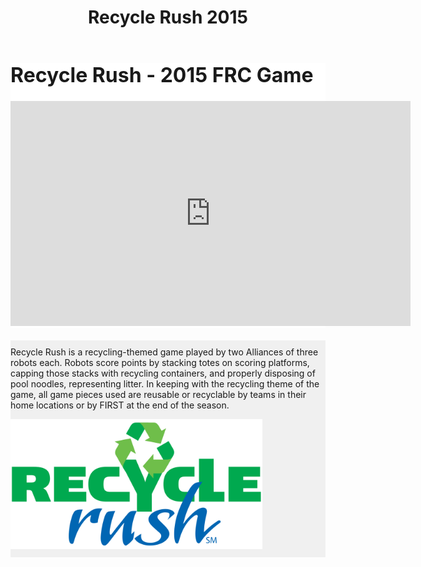 ﻿---
layout: default
title: Recycle Rush 2015
---
<div class="container">
	<div class="row">
		<div class="col-sm-7" style="background-color: #ffffff; margin-bottom: 20px;">
			<h1 style="font-size: 24pt; margin-top:0px">Recycle Rush - 2015 FRC Game</h1>
			<div class="embed-responsive embed-responsive-16by9">
			<iframe class="embed-responsive-item" width="640" height="360" src="https://www.youtube.com/embed/W6UYFKNGHJ8" frameborder="0" allowfullscreen></iframe>
			</div>
		</div>
		<div class="col-sm-5" style="background-color:#f0f0f0; margin-bottom:20px;">
			<p style="padding-top:10px">Recycle Rush is a recycling-themed game played by two Alliances of three robots each. Robots score points by stacking totes on scoring platforms, capping those stacks with recycling containers, and properly disposing of pool noodles, representing litter. In keeping with the recycling theme of the game, all game pieces used are reusable or recyclable by teams in their home locations or by FIRST at the end of the season.</p>
			<img class="img-fluid" style="width:80%; margin:0 auto; padding-bottom:10px" src="../resources/img/rrlogo.png">
		</div>
	</div>
</div>

</body>

</html>
